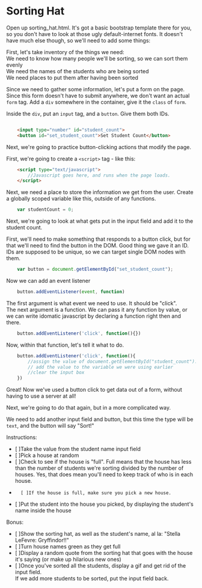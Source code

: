 Sorting Hat
===========

Open up sorting_hat.html. It's got a basic bootstrap template there for you, so you don't have to look at those ugly default-internet fonts. It doesn't have much else though, so we'll need to add some things:

First, let's take inventory of the things we need:  
We need to know how many people we'll be sorting, so we can sort them evenly  
We need the names of the students who are being sorted  
We need places to put them after having been sorted  

Since we need to gather some information, let's put a form on the page. Since this form doesn't have to submit anywhere, we don't want an actual `form` tag. 
Add a `div` somewhere in the container, give it the `class` of `form`. 

Inside the `div`, put an `input` tag, and a `button`. Give them both IDs.
```html

	<input type="number" id="student_count">  
	<button id="set_student_count">Set Student Count</button>  
```
Next, we're going to practice button-clicking actions that modify the page.

First, we're going to create a `<script>` tag - like this: 
```html
	<script type="text/javascript">
		//Javascript goes here, and runs when the page loads.
	</script>
```
Next, we need a place to store the information we get from the user. Create a globally scoped variable like this, outside of any functions.
```javascript
	var studentCount = 0;
```
Next, we're going to look at what gets put in the input field and add it to the student count. 

First, we'll need to make something that responds to a button click, but for that we'll need to find the button in the DOM. Good thing we gave it an ID. IDs are supposed to be unique, so we can target single DOM nodes with them.
```javascript
	var button = document.getElementById("set_student_count");
```
Now we can add an event listener
```javascript
	button.addEventListener(event, function)
```
The first argument is what event we need to use. It should be "click".  
The next argument is a function. We can pass it any function by value, or we can write idomatic javascript by declaring a function right then and there.  
  
```javascript
	button.addEventListener('click', function(){})
```
Now, within that function, let's tell it what to do.
```javascript
	button.addEventListener('click', function(){
		//assign the value of document.getElementById("student_count").value to a variable
		// add the value to the variable we were using earlier
		//clear the input box
	})
```
Great! Now we've used a button click to get data out of a form, without having to use a server at all!

Next, we're going to do that again, but in a more complicated way.

We need to add another input field and button, but this time the type will be `text`, and the button will say "Sort!"

Instructions:  
- [ ]Take the value from the student name input field  
- [ ]Pick a house at random  
- [ ]Check to see if the house is "full". Full means that the house has less than the number of students we're sorting divided by the number of houses. Yes, that does mean you'll need to keep track of who is in each house.  
-		[ ]If the house is full, make sure you pick a new house.  
- [ ]Put the student into the house you picked, by displaying the student's name inside the house  

Bonus:  
- [ ]Show the sorting hat, as well as the student's name, al la: "Stella LeFevre: Gryffindor!!"  
- [ ]Turn house names green as they get full  
- [ ]Display a random quote from the sorting hat that goes with the house it's saying (or make up hilarious new ones)  
- [ ]Once you've sorted all the students, display a gif and get rid of the input field.  
		If we add more students to be sorted, put the input field back.  
